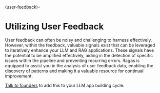 (user-feedback)=
# Utilizing User Feedback

User feedback can often be noisy and challenging to harness effectively. However, within the feedback, valuable signals exist that can be leveraged to iteratively enhance your LLM and RAG applications. These signals have the potential to be amplified effectively, aiding in the detection of specific issues within the pipeline and preventing recurring errors. Ragas is equipped to assist you in the analysis of user feedback data, enabling the discovery of patterns and making it a valuable resource for continual improvement.

[Talk to founders](https://calendly.com/shahules/30min) to add this to your LLM app building cycle.
